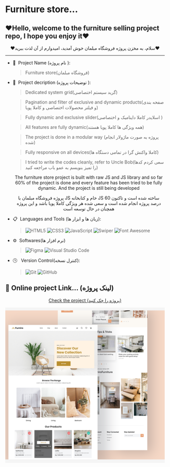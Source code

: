 # Furniture store...

<h2 align="left">❤Hello, welcome to the furniture selling project repo, I hope you enjoy it❤</h2>
<p align="center">❤سلام، به مخزن پروژه فروشگاه مبلمان خوش آمدید، امیدوارم از آن لذت ببرید❤</p>
<hr>

- 👀 &nbsp;Project Name (نام پروژه ):
  >Furniture store(فروشگاه مبلمان)

- 📝 &nbsp;Project decription (توضیحات پروژه ):
  
   >Dedicated system grid(گرید سیستم اختصاصی)
   
   >Pagination and filter of exclusive and dynamic products(صفحه بندی و فیلتر محصولات اختصاصی و کاملا پویا)

   >Fully dynamic and exclusive slider(اسلایدر کاملا داینامیک و اختصاصی )
   
   >All features are fully dynamic(همه ویژگی ها کاملا پویا هستند)
   
   >The project is done in a modular way (پروژه به صورت  ماژولار انجام شده)
   
   >Fully responsive on all devices(کاملا واکنش گرا در تمامی دستگاه ها)
   
   >I tried to write the codes cleanly, refer to Uncle Bob(سعی کردم کدها را تمیز بنویسم به عمو باب مراجعه کنید)


   <p align="center">
     The furniture store project is built with raw JS and JS library and so far 60% of the project is done and every feature has been tried to be fully dynamic.
      And the project is still being developed
  </p>
    <p align="center">  پروژه فروشگاه مبلمان با JS خام و  کتابخانه  JS  ساخته شده است و تاکنون 60 درصد پروژه انجام شده است و سعی شده هر ویژگی کاملا پویا باشد و این پروژه همچنان در حال توسعه است </p>
  
- 📋 &nbsp;Languages and Tools (زبان ها و ابزار ها):
  
  >![HTML5](https://a11ybadges.com/badge?logo=html5)
  >![CSS3](https://a11ybadges.com/badge?logo=css3)
  >![JavaScript](https://a11ybadges.com/badge?logo=javascript)
  >![Swiper](https://a11ybadges.com/badge?logo=swiper)
  >![Font Awesome](https://a11ybadges.com/badge?logo=fontawesome)

- ⚙️ &nbsp;Softwares(نرم افزار ها)  
   >![Figma](https://a11ybadges.com/badge?logo=figma)
   >![Visual Studio Code](https://a11ybadges.com/badge?logo=visualstudiocode)

- 🕓 &nbsp; Version Control(کنترل نسخه):

  >![Git](https://a11ybadges.com/badge?logo=git)
  >![GitHub](https://a11ybadges.com/badge?logo=github)


 <h2 >👀 Online project Link... (لینک پروژه)</h2> 
 
<p align="center">
 <a href="https://arwinghaderi.github.io/Furniro/">Check the project (پروژه را چک کنید)</a>
</p>
<img src="./Screenshot (41).png" alt="img-project">


